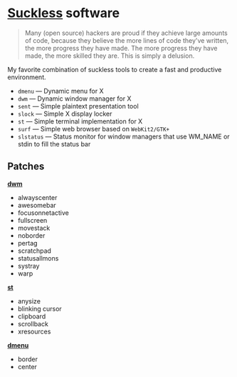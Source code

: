 # [Suckless] software

> Many (open source) hackers are proud if they achieve large amounts of code,
> because they believe the more lines of code they've written, the more progress
> they have made. The more progress they have made, the more skilled they are.
> This is simply a delusion.

My favorite combination of suckless tools to create a fast and productive
environment.

- `dmenu` — Dynamic menu for X
- `dwm` — Dynamic window manager for X
- `sent` — Simple plaintext presentation tool
- `slock` — Simple X display locker
- `st` — Simple terminal implementation for X
- `surf` — Simple web browser based on `WebKit2/GTK+`
- `slstatus` — Status monitor for window managers that use WM_NAME or stdin to
  fill the status bar

## Patches

**[dwm]**

- alwayscenter
- awesomebar
- focusonnetactive
- fullscreen
- movestack
- noborder
- pertag
- scratchpad
- statusallmons
- systray
- warp

**[st]**

- anysize
- blinking cursor
- clipboard
- scrollback
- xresources

**[dmenu]**

- border
- center

[suckless]: https://suckless.org/
[dmenu]: https://tools.suckless.org/dmenu/
[dwm]: https://dwm.suckless.org/
[st]: https://st.suckless.org/
[slstatus]: https://tools.suckless.org/slstatus/
